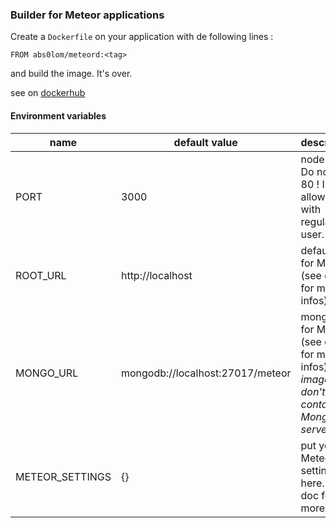 ### Builder for Meteor applications

Create a `Dockerfile` on your application with de following lines :

```
FROM abs0lom/meteord:<tag>
```

and build the image. It's over.

see on [dockerhub](https://hub.docker.com/repository/docker/abs0lom/meteord)

#### Environment variables 

| name             | default value                    | description                                                                             |
|------------------|----------------------------------|-----------------------------------------------------------------------------------------|
| PORT             | 3000                             | node port. Do not use 80 ! Is not allowed with regular user.                            |
| ROOT\_URL        | http://localhost                 | default url for Meteor (see doc for more infos)                                         |
| MONGO\_URL       | mongodb://localhost:27017/meteor | mongo url for Meteor (see doc for more infos). *This image don't contain Mongo server.* |
| METEOR\_SETTINGS | {}                               | put your Meteor settings here. (see doc for more infos)                                 |
